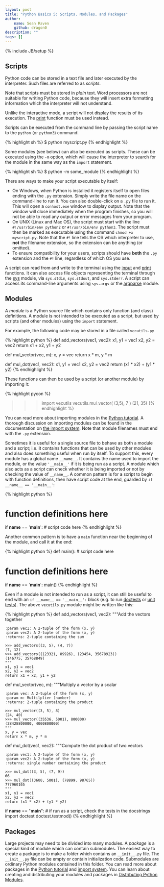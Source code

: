 ```yaml
---
layout: post
title: "Python Basics 5: Scripts, Modules, and Packages"
author:
    name: Sean Raven
    github: dragon0
description: ""
tags: []
---
```

{% include JB/setup %}

## Scripts

Python code can be stored in a text file and later executed by the interpreter.
Such files are referred to as *scripts*.

Note that scripts must be stored in *plain* text.
Word processors are not suitable for writing Python code, because they will
insert extra formatting information which the interpreter will not understand.

Unlike the interactive mode, a script will not display the results of its execution.
The [print](https://docs.python.org/3/library/functions.html#print) function
must be used instead.

Scripts can be executed from the command line by passing the script name to the
`python` (or `python3`) command.

{% highlight sh %}
$ python myscript.py
{% endhighlight %}

Some modules (see below) can also be executed as scripts.
These can be executed using the `-m` option, which will cause the interpreter
to search for the module in the same way as the `import` statement.

{% highlight sh %}
$ python -m some_module
{% endhighlight %}

There are ways to make your script executable by itself:

- On Windows, when Python is installed it registers itself to open files ending
  with the `.py` extension.
  Simply write the file name on the command-line to run it.
  You can also double-click on a `.py` file to run it.
  This will open a `conhost.exe` window to display output.
  Note that the window will close immediately when the program finishes, so
  you will not be able to read any output or error messages from your program.
- On UNIX (Linux and Mac OS), the script must start with the line
  `#!/usr/bin/env python2` or `#!/usr/bin/env python3`.
  The script must then be marked as executable using the command
  `chmod +x myscript.py`.
  Note that the `#!` line tells the OS which interpreter to use, **not** the
  filename extension, so the extension can be anything (or omitted).
- To ensure compatibility for your users, scripts should have **both** the
  `.py` extension and the `#!` line, regardless of which OS you use.


A script can read from and write to the terminal using the
[input](https://docs.python.org/3/library/functions.html#input)
and
[print](https://docs.python.org/3/library/functions.html#print)
functions.
It can also access file objects representing the terminal through the
[sys](https://docs.python.org/3/library/sys.html) module, via `sys.stdin`,
`sys.stdout`, and `sys.stderr`.
A script can access its command-line arguments using `sys.argv` or the
[argparse](https://docs.python.org/3/library/argparse.html) module.


## Modules

A *module* is a Python source file which contains only function (and class)
definitions.
A module is not intended to be executed as a script, but used by scripts (and
other modules) using the `import` statement.

For example, the following code may be stored in a file called `vecutils.py`

{% highlight python %}
def add_vectors(vec1, vec2):
    x1, y1 = vec1
    x2, y2 = vec2
    return x1 + x2, y1 + y2

def mul_vector(vec, m):
    x, y = vec
    return x * m, y * m

def mul_dot(vec1, vec2):
    x1, y1 = vec1
    x2, y2 = vec2
    return (x1 * x2) + (y1 * y2)
{% endhighlight %}

These functions can then be used by a script (or another module) by importing it:

{% highlight pycon %}
>>> import vecutils
>>> vecutils.mul_vector( (3,5), 7 )
(21, 35)
{% endhighlight %}

You can read more about importing modules in the
[Python tutorial](https://docs.python.org/3/tutorial/modules.html).
A thorough discussion on importing modules can be found in the documentation on
[the import system](https://docs.python.org/3/reference/import.html).
Note that module filenames must end with the `.py` extension.

Sometimes it is useful for a single source file to behave as both a module and
a script; i.e. it contains functions that can be used by other modules and also
does something useful when run by itself.
To support this, every module has a global name `__name__`.
It contains the name used to import the module, or the value `'__main__'` if it
is being run as a script.
A module which also acts as a script can check whether it is being imported
or not by checking the value of `__name__`.
A common pattern is for a script to begin with function definitions, then have
script code at the end, guarded by `if __name__ == '__main__'`:

{% highlight python %}
# function definitions here

if __name__ == '__main__':
    # script code here
{% endhighlight %}

Another common pattern is to have a `main` function near the beginning of the
module, and call it at the end:

{% highlight python %}
def main():
    # script code here

# function definitions here

if __name__ == '__main__': main()
{% endhighlight %}

Even if a module is not intended to run as a script, it can still be useful to
end with an `if __name__ == '__main__':` block (e.g. to run
[doctests](https://docs.python.org/3/library/doctest.html)
or
[unit tests](https://docs.python.org/3/library/unittest.html)).
The above `vecutils.py` module might be written like this:


{% highlight python %}
def add_vectors(vec1, vec2):
    """Add the vectors together

    :param vec1: A 2-tuple of the form (x, y)
    :param vec2: A 2-tuple of the form (x, y)
    :returns: 2-tuple containing the sum

    >>> add_vectors((3, 5), (4, 7))
    (7, 12)
    >>> add_vectors((123321, 89926), (23454, 35678923))
    (146775, 35768849)
    """
    x1, y1 = vec1
    x2, y2 = vec2
    return x1 + x2, y1 + y2

def mul_vector(vec, m):
    """Multiply a vector by a scalar

    :param vec: A 2-tuple of the form (x, y)
    :param m: Multilplier (number)
    :returns: 2-tuple containing the product

    >>> mul_vector((3, 5), 8)
    (24, 40)
    >>> mul_vector((35536, 5001), 800000)
    (28428800000, 4000800000)
    """
    x, y = vec
    return x * m, y * m

def mul_dot(vec1, vec2):
    """Compute the dot product of two vectors

    :param vec1: A 2-tuple of the form (x, y)
    :param vec2: A 2-tuple of the form (x, y)
    :returns: single number containing the product

    >>> mul_dot((3, 5), (7, 9))
    66
    >>> mul_dot((3600, 5001), (78899, 98765))
    777960165
    """
    x1, y1 = vec1
    x2, y2 = vec2
    return (x1 * x2) + (y1 * y2)

if __name__ == "__main__":
    # if run as a script, check the tests in the docstrings
    import doctest
    doctest.testmod()
{% endhighlight %}

## Packages

Large projects may need to be divided into many modules.
A *package* is a special kind of module which can contain submodules.
The easiest way to create a package is to make a folder which contains an
`__init__.py` file.
The `__init__.py` file can be empty or contain initialization code.
Submodules are ordinary Python modules contained in this folder.
You can read more about packages in the
[Python tutorial](https://docs.python.org/3/tutorial/modules.html)
and [import system](https://docs.python.org/3/reference/import.html).
You can learn about creating and distributing your modules and packages in
[Distributing Python Modules](https://docs.python.org/3/distributing/index.html).

